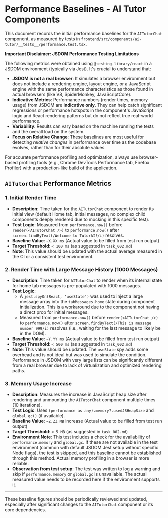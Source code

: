 # Performance Baselines - AI Tutor Components

This document records the initial performance baselines for the `AITutorChat` component, as measured by tests in `frontend/src/components/ai-tutor/__tests__/performance.test.tsx`.

**Important Disclaimer: JSDOM Performance Testing Limitations**

The following metrics were obtained using `@testing-library/react` in a JSDOM environment (typically via Jest). It's crucial to understand that:

-   **JSDOM is not a real browser**: It simulates a browser environment but does not include a rendering engine, layout engine, or a JavaScript engine with the same performance characteristics as those found in actual browsers (like V8, SpiderMonkey, JavaScriptCore).
-   **Indicative Metrics**: Performance numbers (render times, memory usage) from JSDOM are **indicative only**. They can help catch significant regressions or performance hotspots in the component's JavaScript logic and React rendering patterns but do not reflect true real-world performance.
-   **Variability**: Results can vary based on the machine running the tests and the overall load on the system.
-   **Focus on Relative Change**: These baselines are most useful for detecting *relative changes* in performance over time as the codebase evolves, rather than for their absolute values.

For accurate performance profiling and optimization, always use browser-based profiling tools (e.g., Chrome DevTools Performance tab, Firefox Profiler) with a production-like build of the application.

## `AITutorChat` Performance Metrics

### 1. Initial Render Time

-   **Description**: Time taken for the `AITutorChat` component to render its initial view (default Home tab, initial messages, no complex child components deeply rendered due to mocking in this specific test).
-   **Test Logic**: Measured from `performance.now()` before `render(<AITutorChat />)` to `performance.now()` after `screen.findByText(/Welcome to TutorAI!/i)` resolves.
-   **Baseline Value**: `~X.XX ms` (Actual value to be filled from test run output)
-   **Target Threshold**: `< 100 ms` (as suggested in `task_002.md`)
-   **Note**: This value should be updated with the actual average measured in the CI or a consistent test environment.

### 2. Render Time with Large Message History (1000 Messages)

-   **Description**: Time taken for `AITutorChat` to render when its internal state for home tab messages is pre-populated with 1000 messages.
-   **Test Logic**:
    -   A `jest.spyOn(React, 'useState')` was used to inject a large message array into the `tabMessages.home` state during component initialization. This is a workaround due to the component not having a direct prop for initial messages.
    -   Measured from `performance.now()` before `render(<AITutorChat />)` to `performance.now()` after `screen.findByText(/This is message number 999/i)` resolves (i.e., waiting for the last message to likely be in the DOM).
-   **Baseline Value**: `~Y.YY ms` (Actual value to be filled from test run output)
-   **Target Threshold**: `< 500 ms` (as suggested in `task_002.md`)
-   **Note**: This value should be updated. The `useState` spy adds some overhead and is not ideal but was used to simulate the condition. Performance in JSDOM with very large lists can be significantly different from a real browser due to lack of virtualization and optimized rendering paths.

### 3. Memory Usage Increase

-   **Description**: Measures the increase in JavaScript heap size after rendering and unmounting the `AITutorChat` component multiple times (10 iterations).
-   **Test Logic**: Uses `(performance as any).memory?.usedJSHeapSize` and `global.gc()` (if available).
-   **Baseline Value**: `~Z.ZZ MB` increase (Actual value to be filled from test run output)
-   **Target Threshold**: `< 5 MB` (as suggested in `task_002.md`)
-   **Environment Note**: This test includes a check for the availability of `performance.memory` and `global.gc`. If these are not available in the test environment (common with default JSDOM Jest setup without specific Node flags), the test is skipped, and this baseline cannot be established through this method. Actual memory profiling in a browser is more reliable.
-   **Observation from test setup**: The test was written to log a warning and skip if `performance.memory` or `global.gc` is unavailable. The actual measured value needs to be recorded here if the environment supports it.

---

These baseline figures should be periodically reviewed and updated, especially after significant changes to the `AITutorChat` component or its core dependencies.
